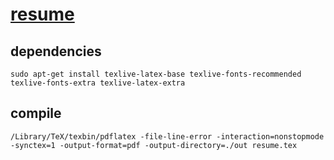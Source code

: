 # [resume](resume.pdf)

## dependencies
```shell script
sudo apt-get install texlive-latex-base texlive-fonts-recommended texlive-fonts-extra texlive-latex-extra
```

## compile

```shell script
/Library/TeX/texbin/pdflatex -file-line-error -interaction=nonstopmode -synctex=1 -output-format=pdf -output-directory=./out resume.tex
```



